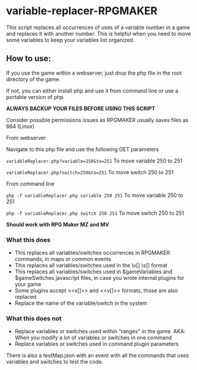 # variable-replacer-RPGMAKER
This script replaces all occurrences of uses of a variable number in a game and replaces it with another number. This is helpful when you need to move some variables to keep your variables list organized.
 
## How to use:
If you use the game within a webserver, just drop the php file in the root directory of the game.

If not, you can either install php and use it from command line or use a portable version of php
 
**ALWAYS BACKUP YOUR FILES BEFORE USING THIS SCRIPT**

Consider possible permissions issues as RPGMAKER usually saves files as 664 (Linux)
 
From webserver

Navigate to this php file and use the following GET parameters

`variableReplacer.php?variable=250&to=251`       To move variable 250 to 251

`variableReplacer.php?switch=250&to=251`         To move switch 250 to 251
 
 
From command line

`php -f variableReplacer.php variable 250 251`   To move variable 250 to 251

`php -f variableReplacer.php switch 250 251`     To move switch 250 to 251
 
  
**Should work with RPG Maker MZ and MV**
 
### What this does
  - This replaces all variables/switches occurrences in RPGMAKER commands, in maps or common events
  - This replaces all variables/switches used in the \v[] \s[] format
  - This replaces all variables/switches used in $gameVariables and $gameSwitches javascript files, in case you wrote internal plugins for your game
  - Some plugins accept <<s[]>> and <<v[]>> formats, those are also replaced
  - Replace the name of the variable/switch in the system
 
 ### What this does not
 - Replace variables or switches used within "ranges" in the game. AKA: When you modify a lot of variables or switches in one command
 - Replace variables or switches used in command plugin parameters
 
 There is also a testMap.json with an event with all the commands that uses variables and switches to test the code.

